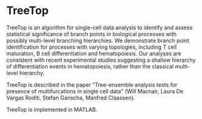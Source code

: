 # TreeTop

TreeTop is an algorithm for single-cell data analysis to identify and assess statistical significance of branch points in biological processes with possibly multi-level branching hierarchies. We demonstrate branch point identification for processes with varying topologies, including T cell maturation, B cell differentiation and hematopoiesis. Our analyses are consistent with recent experimental studies suggesting a shallow hierarchy of differentiation events in hematopoiesis, rather than the classical multi-level hierarchy.

TreeTop is described in the paper "Tree-ensemble analysis tests for presence of multifurcations in single cell data" (Will Macnair, Laura De Vargas Roditi, Stefan Ganscha, Manfred Claassen).

TreeTop is implemented in MATLAB.
